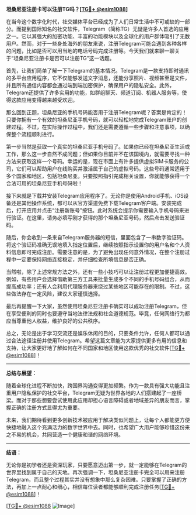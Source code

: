 **坦桑尼亚注册卡可以注册TG吗？[[TG💪+ @esim1088](https://t.me/s/esim1088)]**

在当今这个数字化时代，社交媒体平台已经成为了人们日常生活中不可或缺的一部分。而提到国际知名的社交软件，Telegram（简称TG）无疑是许多人首选的应用之一。它以其强大的加密功能、丰富的功能模块以及全球化的用户群体吸引了无数用户。然而，对于一些身处海外的朋友来说，注册Telegram可能会遇到各种各样的问题，比如是否可以用当地的电话号码完成注册等。今天我们就来聊一聊关于“坦桑尼亚注册卡是否可以注册TG”这一话题。

首先，让我们简单了解一下Telegram的基本情况。Telegram是一款支持即时通讯的多平台应用程序，它不仅能够发送文字消息，还能分享照片、视频甚至是文件，并且所有通信内容都会通过端到端加密保护，确保用户的隐私安全。此外，Telegram还提供了许多实用的功能，如群组聊天、频道订阅、机器人服务等，使得这款应用变得越来越受欢迎。

那么回到正题，坦桑尼亚的手机号码能否用于注册Telegram呢？答案是肯定的！只要你拥有一个有效的坦桑尼亚手机号码，就可以轻松地完成Telegram账户的创建过程。不过，在实际操作过程中，我们还是需要遵循一些步骤和注意事项，以确保整个流程顺利进行。

第一步当然是获取一个真实的坦桑尼亚手机号码了。如果你已经在坦桑尼亚生活或工作，那么这一步自然不成问题；但如果你目前并不在该国境内，就需要寻找一种方法来获取这样一个号码。幸运的是，现在市面上有许多提供虚拟SIM卡服务的公司，它们可以帮助用户在线购买并激活属于自己的虚拟号码。这些号码通常适用于多个国家和地区，包括坦桑尼亚。只要按照指引完成相关设置，你就能够获得一个合法可用的坦桑尼亚手机号码啦！

接下来就是下载并安装Telegram应用程序了。无论你是使用Android手机、iOS设备还是其他操作系统，都可以从官方渠道免费下载Telegram客户端。安装完成后，打开应用并点击“注册新账号”按钮。此时系统会提示你需要输入手机号码来进行验证。在这里，请务必填写刚才获得的那个坦桑尼亚号码，然后点击发送验证码。

随后，你会收到一条来自Telegram服务器的短信，里面包含了一串数字验证码。将这个验证码准确无误地填入指定位置后，继续按照指示设置你的用户名和个人资料信息即可完成注册。需要注意的是，为了避免出现任何意外情况，在整个注册过程中一定要保持网络连接稳定，并仔细检查所填信息是否正确。

当然啦，除了上述常规方法之外，还有一些小技巧可以让注册过程更加便捷高效。例如，有些用户会选择借助第三方工具来批量生成多个不同的手机号码组合，从而提高成功率；还有人会利用代理服务器来绕过某些地区可能存在的限制。不过，这些做法存在一定风险，建议大家谨慎选择。

最后再提醒一下大家，虽然使用坦桑尼亚注册卡确实可以成功注册Telegram，但在享受便利的同时也要遵守当地法律法规和社会道德规范。毕竟，任何网络行为都应当尊重他人权益，维护良好的公共秩序。

总之，无论是出于学习交流还是娱乐休闲的目的，只要条件允许，任何人都可以通过合法途径注册并使用Telegram。希望这篇文章能为大家提供更多有用的信息和支持，让大家更好地了解如何在不同国家和地区使用这款优秀的社交软件[[TG💪+ @esim1088](https://t.me/s/esim1088)]！

---

**总结与展望：**

随着全球化进程不断加快，跨国界沟通变得更加频繁。作为一款具有强大功能且注重用户隐私保护的社交平台，Telegram无疑为世界各地的人们搭建起了一座桥梁。而对于那些想要尝试使用此应用却担心语言障碍或者地域差异的朋友而言，掌握正确的注册方式显得尤为重要。

未来，我们期待看到更多创新技术被应用于解决类似问题上，让每个人都能更方便快捷地融入这个充满活力的数字世界中去。同时，也希望广大用户能够珍惜这份来之不易的机会，共同营造一个健康和谐的网络环境。

---

**结语：**

无论你是初学者还是资深玩家，只要愿意迈出第一步，就一定能够在Telegram的世界里找到属于自己的天地。再次强调一下，坦桑尼亚注册卡完全可以用来注册Telegram，而且整个过程其实并没有想象中那么复杂困难。只要掌握了正确的方法，再加上一点耐心和细心，相信每位读者都能够顺利完成注册任务[[TG💪+ @esim1088](https://t.me/s/esim1088)]！

[[TG💪+ @esim1088](https://t.me/s/esim1088) ![Image](https://i.postimg.cc/4NQfJmqS/Snipaste-2025-05-13-00-14-12.png)]